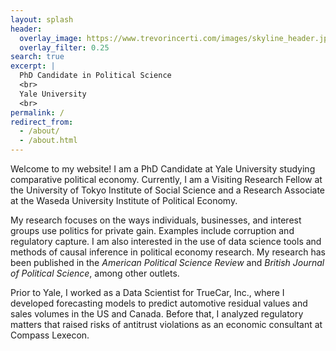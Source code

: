 ```yaml
---
layout: splash
header:
  overlay_image: https://www.trevorincerti.com/images/skyline_header.jpeg
  overlay_filter: 0.25
search: true
excerpt: |
  PhD Candidate in Political Science
  <br>
  Yale University
  <br>
permalink: /
redirect_from: 
  - /about/
  - /about.html
---
```



Welcome to my website! I am a PhD Candidate at Yale University studying comparative political economy. Currently, I am a Visiting Research Fellow at the University of Tokyo Institute of Social Science and a Research Associate at the Waseda University Institute of Political Economy. 

My research focuses on the ways individuals, businesses, and interest groups use politics for private gain. Examples include corruption and regulatory capture. I am also interested in the use of data science tools and methods of causal inference in political economy research. My research has been published in the *American Political Science Review* and *British Journal of Political Science*, among other outlets. 

Prior to Yale, I worked as a Data Scientist for TrueCar, Inc., where I developed forecasting models to predict automotive residual values and sales volumes in the US and Canada. Before that, I analyzed regulatory matters that raised risks of antitrust violations as an economic consultant at Compass Lexecon. 